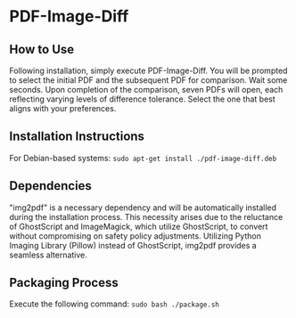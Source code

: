 # PDF-Image-Diff

## How to Use

Following installation, simply execute PDF-Image-Diff. You will be prompted to select the initial PDF and the subsequent PDF for comparison. Wait some seconds. Upon completion of the comparison, seven PDFs will open, each reflecting varying levels of difference tolerance. Select the one that best aligns with your preferences.

## Installation Instructions

For Debian-based systems:
`sudo apt-get install ./pdf-image-diff.deb`

## Dependencies

"img2pdf" is a necessary dependency and will be automatically installed during the installation process. This necessity arises due to the reluctance of GhostScript and ImageMagick, which utilize GhostScript, to convert without compromising on safety policy adjustments. Utilizing Python Imaging Library (Pillow) instead of GhostScript, img2pdf provides a seamless alternative.

## Packaging Process

Execute the following command:
`sudo bash ./package.sh`
